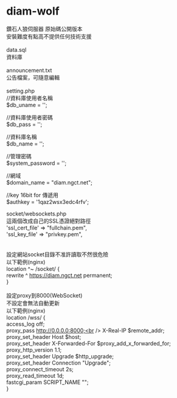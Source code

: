 # diam-wolf
鑽石人狼伺服器 原始碼公開版本<br />
安裝難度有點高不提供任何技術支援<br />
<br />
data.sql<br />
資料庫<br />
<br />
announcement.txt<br />
公告檔案，可隨意編輯<br />
<br />
setting.php<br />
//資料庫使用者名稱<br />
$db_uname = '';<br />

//資料庫使用者密碼<br />
$db_pass = '';<br />

//資料庫名稱<br />
$db_name = '';<br />

//管理密碼<br />
$system_password = '';<br />

//網域<br />
$domain_name = "diam.ngct.net";<br />

//key 16bit for 傳遞用<br />
$authkey = '1qaz2wsx3edc4rfv';<br />

socket/websockets.php<br />
這兩個改成自己的SSL憑證絕對路徑<br />
'ssl_cert_file' => "fullchain.pem",<br />
'ssl_key_file'  => "privkey.pem",<br />
<br />
<br />
設定網站socket目錄不准許讀取不然很危險<br />
以下範例(nginx)<br />
location ^~ /socket/ {<br />
	rewrite ^ https://diam.ngct.net permanent;<br />
}<br />
<br />
設定proxy到8000(WebSocket)<br />
不設定會無法自動更新<br />
以下範例(nginx)<br />
location /wss/ {<br />
	access_log off;<br />
	proxy_pass http://0.0.0.0:8000;<br />
	X-Real-IP $remote_addr;<br />
	proxy_set_header Host $host;<br />
	proxy_set_header X-Forwarded-For $proxy_add_x_forwarded_for;<br />
	proxy_http_version 1.1;<br />
	proxy_set_header Upgrade $http_upgrade;<br />
	proxy_set_header Connection "Upgrade";<br />
	proxy_connect_timeout 2s;<br />
	proxy_read_timeout 1d;<br />
	fastcgi_param SCRIPT_NAME "";<br />
}<br />
